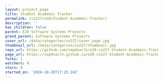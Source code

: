 ```yaml
---
layout: project_page
title: Student Academic Tracker
permalink: /co227/e20/Student-Academic-Tracker/
description: ''
has_children: false
parent: E20 Software Systems Projects
grand_parent: Software Systems Projects
cover_url: /data/categories/co227/cover_page.jpg
thumbnail_url: /data/categories/co227/thumbnail.jpg
repo_url: https://github.com/cepdnaclk/e20-co227-Student-Academic-Tracker
page_url: https://cepdnaclk.github.io/e20-co227-Student-Academic-Tracker
forks: 1
watchers: 0
stars: 0
started_on: '2024-10-28T17:25:24Z'
---
```


